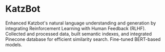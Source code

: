 # KatzBot
Enhanced Katzbot's natural language understanding and generation by integrating Reinforcement Learning with Human Feedback (RLHF).  Collected and processed data, built semantic indexes, and integrated Pinecone database for efficient similarity search.  Fine-tuned BERT-based models.

